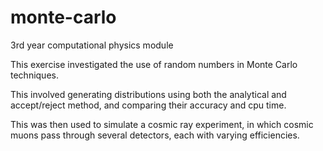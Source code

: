 # monte-carlo
3rd year computational physics module

This exercise investigated the use of random numbers in Monte Carlo techniques.

This involved generating distributions using both the analytical and accept/reject method, and comparing their accuracy and cpu time. 

This was then used to simulate a cosmic ray experiment, in which cosmic muons pass through several detectors, each with varying efficiencies.
